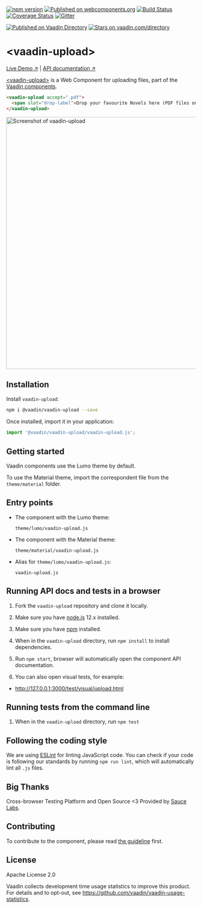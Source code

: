 [![npm version](https://badgen.net/npm/v/@vaadin/vaadin-upload)](https://www.npmjs.com/package/@vaadin/vaadin-upload)
[![Published on webcomponents.org](https://img.shields.io/badge/webcomponents.org-published-blue.svg)](https://www.webcomponents.org/element/vaadin/vaadin-upload)
[![Build Status](https://travis-ci.org/vaadin/vaadin-upload.svg?branch=master)](https://travis-ci.org/vaadin/vaadin-upload)
[![Coverage Status](https://coveralls.io/repos/github/vaadin/vaadin-upload/badge.svg?branch=master)](https://coveralls.io/github/vaadin/vaadin-upload?branch=master)
[![Gitter](https://badges.gitter.im/Join%20Chat.svg)](https://gitter.im/vaadin/web-components?utm_source=badge&utm_medium=badge&utm_campaign=pr-badge)

[![Published on Vaadin  Directory](https://img.shields.io/badge/Vaadin%20Directory-published-00b4f0.svg)](https://vaadin.com/directory/component/vaadinvaadin-upload)
[![Stars on vaadin.com/directory](https://img.shields.io/vaadin-directory/star/vaadinvaadin-upload.svg)](https://vaadin.com/directory/component/vaadinvaadin-upload)

# &lt;vaadin-upload&gt;

[Live Demo ↗](https://vaadin.com/components/vaadin-upload/html-examples/upload-basic-demos)
|
[API documentation ↗](https://vaadin.com/components/vaadin-upload/html-api)

[&lt;vaadin-upload&gt;](https://vaadin.com/components/vaadin-upload) is a Web Component for uploading files, part of the [Vaadin components](https://vaadin.com/components).

```html
<vaadin-upload accept=".pdf">
  <span slot="drop-label">Drop your favourite Novels here (PDF files only)</span>
</vaadin-upload>
```

[<img src="https://raw.githubusercontent.com/vaadin/vaadin-upload/master/screenshot.png" alt="Screenshot of vaadin-upload" width="670" />](https://vaadin.com/components/vaadin-upload)

## Installation

Install `vaadin-upload`:

```sh
npm i @vaadin/vaadin-upload --save
```

Once installed, import it in your application:

```js
import '@vaadin/vaadin-upload/vaadin-upload.js';
```

## Getting started

Vaadin components use the Lumo theme by default.

To use the Material theme, import the correspondent file from the `theme/material` folder.

## Entry points

- The component with the Lumo theme:

  `theme/lumo/vaadin-upload.js`

- The component with the Material theme:

  `theme/material/vaadin-upload.js`

- Alias for `theme/lumo/vaadin-upload.js`:

  `vaadin-upload.js`


## Running API docs and tests in a browser

1. Fork the `vaadin-upload` repository and clone it locally.

1. Make sure you have [node.js](https://nodejs.org/) 12.x installed.

1. Make sure you have [npm](https://www.npmjs.com/) installed.

1. When in the `vaadin-upload` directory, run `npm install` to install dependencies.

1. Run `npm start`, browser will automatically open the component API documentation.

1. You can also open visual tests, for example:

  - http://127.0.0.1:3000/test/visual/upload.html


## Running tests from the command line

1. When in the `vaadin-upload` directory, run `npm test`


## Following the coding style

We are using [ESLint](http://eslint.org/) for linting JavaScript code. You can check if your code is following our standards by running `npm run lint`, which will automatically lint all `.js` files.


## Big Thanks

Cross-browser Testing Platform and Open Source <3 Provided by [Sauce Labs](https://saucelabs.com).


## Contributing

  To contribute to the component, please read [the guideline](https://github.com/vaadin/vaadin-core/blob/master/CONTRIBUTING.md) first.


## License

Apache License 2.0

Vaadin collects development time usage statistics to improve this product. For details and to opt-out, see https://github.com/vaadin/vaadin-usage-statistics.
